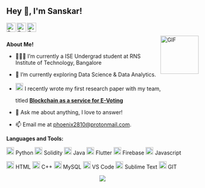 <h2 title="hehehe"> Hey 👋, I'm Sanskar!</h2>

<a href="https://www.linkedin.com/in/sanskar-jaiswal-102b661a3/">
  <img align="left" alt="Sanskar's LinkedIn" width="24px" src="https://img.icons8.com/fluent/96/000000/linkedin.png" />
</a>
<a href="https://www.instagram.com/j.sanskarr/">
  <img align="left" alt="Sanskar's Instagram" width="24px" src="https://img.icons8.com/fluent/96/000000/instagram-new.png" />
</a>
<a href="https://twitter.com/TitanWithKagune">
  <img align="left" alt="Sanskar's Twitter" width="24px" src="https://img.icons8.com/color/96/000000/twitter--v2.png" />
</a>




<br />
<br />


 

  <img align="right" height = "100" width = "100" alt="GIF" src="https://media.giphy.com/media/LmNwrBhejkK9EFP504/giphy.gif" />

**About Me!**

- 👨🏽‍💻 I’m currently a ISE Undergrad student at RNS Institute of Technology, Bangalore
- 🌱 I’m currently exploring Data Science & Data Analytics.
- <img height="20" src="https://img.icons8.com/fluent/96/000000/ethereum.png"/> I recently wrote my first research paper with my team,

  titled [**Blockchain as a service for E-Voting**](https://pdfhost.io/v/AjxkE69v._Blockchain_as_a_Service_for_EVoting_pdf.pdf)
- 💬 Ask me about anything, I love to answer!
- 📫 Email me at [phoenix2810@protonmail.com](mailto:phoenix2810@protonmail.com).



**Languages and Tools:**  


<img height="20" src="https://img.icons8.com/color/96/000000/python--v1.png"> Python 
<img height="20" src="https://img.icons8.com/fluent/96/000000/ethereum.png"> Solidity
<img height="20" src="https://img.icons8.com/color/96/000000/java-coffee-cup-logo--v1.png"> Java
<img height="20" src="https://img.icons8.com/color/96/000000/flutter.png"> Flutter
<img height="20" src="https://img.icons8.com/color/96/000000/firebase.png"/> Firebase
<img height="20" src="https://img.icons8.com/color/96/000000/javascript--v1.png"> Javascript


<img height="20" src="https://img.icons8.com/color/96/000000/html-5--v1.png"> HTML
<img height="20" src="https://img.icons8.com/color/96/000000/c-plus-plus-logo.png"> C++
<img height="20" src="https://img.icons8.com/color/96/000000/mysql-logo.png"> MySQL
<img height="20" src="https://img.icons8.com/color/96/000000/visual-studio-code-2019.png"> VS Code
<img height="20" src="https://img.icons8.com/fluent/96/000000/sublime-text.png"/> Sublime Text
<img height="20" src="https://img.icons8.com/color/96/000000/git.png"> GIT

<p align="center">
<img align="center" src="https://github-readme-stats.vercel.app/api?username=sanskarjaiswal2001&show_icons=true&hide_border=true">
</p>
